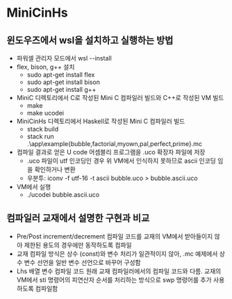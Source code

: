 # MiniCinHs

## 윈도우즈에서 wsl을 설치하고 실행하는 방법 
 - 파워셀 관리자 모드에서 wsl --install
 - flex, bison, g++ 설치
   * sudo apt-get install flex
   * sudo apt-get install bison
   * sudo apt-get install g++
 - MiniC 디렉토리에서 C로 작성된 Mini C 컴파일러 빌드와 C++로 작성된 VM 빌드
   * make 
   * make ucodei 
 - MiniCinHs 디렉토리에서 Haskell로 작성된 Mini C 컴파일러 빌드 
   * stack build
   * stack run .\app\example\{bubble,factorial,myown,pal,perfect,prime}.mc 
 - 컴파일 결과로 얻은 U code 어셈블리 프로그램을 .uco 확장자 파일에 저장
   * .uco 파일이 utf 인코딩인 경우 위 VM에서 인식하지 못하므로 ascii 인코딩 임을 확인하거나 변환
   * 우분투: iconv -f utf-16 -t ascii bubble.uco > bubble.ascii.uco 
 - VM에서 실행
   * ./ucodei bubble.ascii.uco 

## 컴파일러 교재에서 설명한 구현과 비교
 - Pre/Post increment/decrement 컴파일 코드를 교재의 VM에서 받아들이지 않아 제한된 용도의 경우에만 동작하도록 컴파일
 - 교재 컴파일 방식은 상수 (const)와 변수 처리가 일관적이지 않아, .mc 예제에서 상수 변수 선언을 일반 변수 선언으로 바꾸어 구성함
 - Lhs 배열 변수 컴파일 코드 원래 교재 컴파일러에서의 컴파일 코드와 다름. 교재의 VM에서 sti 명령어의 피연산자 순서를 처리하는 방식으로 swp 명령어를 추가 사용하도록 컴파일함 